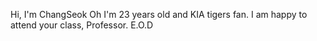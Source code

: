 Hi, I'm ChangSeok Oh
I'm 23 years old and KIA tigers fan. 
I am happy to attend your class, Professor.
E.O.D
